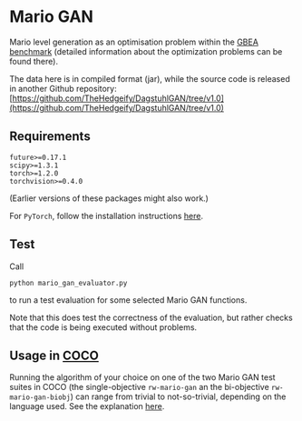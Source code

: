 # Mario GAN
Mario level generation as an optimisation problem within the 
[GBEA benchmark](http://www.gm.fh-koeln.de/~naujoks/gbea/gamesbench_doc.html#mariogan) 
(detailed information about the optimization problems can be found there).

The data here is in compiled format (jar), while the source code is released in another 
Github repository: 
[https://github.com/TheHedgeify/DagstuhlGAN/tree/v1.0](https://github.com/TheHedgeify/DagstuhlGAN/tree/v1.0)

## Requirements

````
future>=0.17.1 
scipy>=1.3.1 
torch>=1.2.0 
torchvision>=0.4.0
````

(Earlier versions of these packages might also work.)

For `PyTorch`, follow the installation instructions [here](https://pytorch.org/).

## Test

Call
````
python mario_gan_evaluator.py 
````

to run a test evaluation for some selected Mario GAN functions.

Note that this does test the correctness of the evaluation, but rather checks that the 
code is being executed without problems.

## Usage in [COCO](https://github.com/ttusar/coco/tree/gbea)

Running the algorithm of your choice on one of the two Mario GAN test suites in COCO 
(the single-objective `rw-mario-gan` an the bi-objective `rw-mario-gan-biobj`) can range 
from trivial to not-so-trivial, depending on the language used. See the explanation 
[here](https://github.com/ttusar/coco/tree/gbea/code-experiments/rw-problems/GBEA.md).
